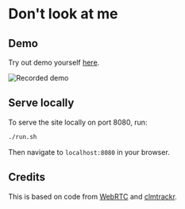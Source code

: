 # Don't look at me
## Demo
Try out demo yourself [here](https://look.jminjie.com/).

![Recorded demo](https://github.com/jminjie/don-t-look-at-me/blob/master/res/demo.gif)

## Serve locally
To serve the site locally on port 8080, run:
```sh
./run.sh
```
Then navigate to `localhost:8080` in your browser.

## Credits
This is based on code from
[WebRTC](https://github.com/webrtc/samples/tree/gh-pages/src/content/getusermedia/record)
and
[clmtrackr](https://github.com/auduno/clmtrackr/blob/dev/examples/clm_video.html).
